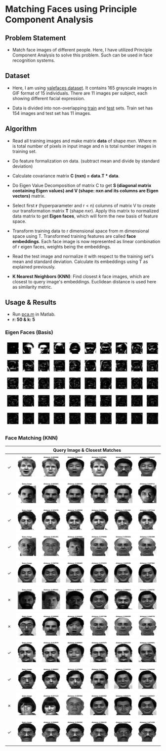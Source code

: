 # Matching Faces using Principle Component Analysis

## Problem Statement
- Match face images of different people. Here, I have utilized Principle Component Analysis to solve this problem. Such can be used in face recognition systems.

## Dataset
- Here, I am using [yalefaces dataset](http://cvc.cs.yale.edu/cvc/projects/yalefaces/yalefaces.html). It contains 165 grayscale images in GIF format of 15 individuals. There are 11 images per subject, each showing different facial expression.

- Data is divided into non-overlapping [train](./train/) and [test](./test/) sets. Train set has 154 images and test set has 11 images.

## Algorithm

* Read all training images and make matrix **data** of shape *mxn*. Where m is total number of pixels in input image and n is total number images in training set.

- Do feature formalization on data. (subtract mean and divide by standard deviation)

- Calculate covariance matrix **C (nxn) = data.T * data**.

- Do Eigen Value Decomposition of matrix C to get **S (diagonal matrix containing Eigen values) and V (shape: nxn and its columns are Eigen vectors)** matrix.

- Select first **r** (hyperparameter and r \< n) columns of matrix V to create our transformation matrix **T** (shape *nxr*). Apply this matrix to normalized data matrix to get **Eigen faces**, which will form the new basis of feature space. 

- Transform training data to r dimensional space from m dimensional space using T. Transformed training features are called **face embeddings**. Each face image is now represented as linear combination of r eigen faces, weights being the embeddings.

- Read the test image and normalize it with respect to the training set's mean and standard deviation. Calculate its embeddings using T as explained previously.

- **K Nearest Neighbors (KNN)**: Find closest *k* face images, which are closest to query image's embeddings. Euclidean distance is used here as similarity metric.

## Usage & Results
- Run [pca.m](./pca.m) in Matlab.
- **r: 50 & k: 5**

### Eigen Faces (Basis)

![](./results/eigenfaces.jpg)

### Face Matching (KNN)

|  | Query Image & Closest Matches |
|-|-|
| &check; | ![](./results/1.jpg) |
| &check; | ![](./results/2.jpg) |
| &check; | ![](./results/3.jpg) |
| &check; | ![](./results/4.jpg) |
| &check; | ![](./results/5.jpg) |
| &cross; | ![](./results/6.jpg) |
| &cross; | ![](./results/7.jpg) |
| &check; | ![](./results/8.jpg) |
| &check; | ![](./results/9.jpg) |
| &cross; | ![](./results/10.jpg) |
| &check; | ![](./results/11.jpg) |